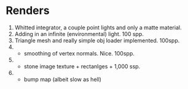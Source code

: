# Renders
1) Whitted integrator, a couple point lights and only a matte material.
2) Adding in an infinite (environmental) light. 100 spp.
3) Triangle mesh and really simple obj loader implemented. 100spp.
4) + smoothing of vertex normals. Nice. 100spp.
5) + stone image texture + rectanlges + 1,000 ssp.
6) + bump map (albeit slow as hell)